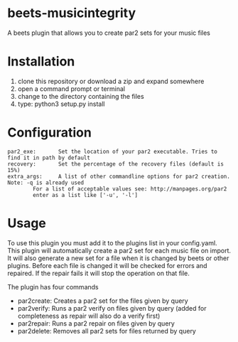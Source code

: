 # beets-musicintegrity
A beets plugin that allows you to create par2 sets for your music files
# Installation
1. clone this repository or download a zip and expand somewhere
2. open a command prompt or terminal
3. change to the directory containing the files
4. type: python3 setup.py install
# Configuration
    par2_exe:		Set the location of your par2 executable. Tries to find it in path by default
    recovery:		Set the percentage of the recovery files (default is 15%)
    extra_args:		A list of other commandline options for par2 creation. Note: -q is already used
			For a list of acceptable values see: http://manpages.org/par2
			enter as a list like ['-u', '-l']
# Usage
To use this plugin you must add it to the plugins list in your config.yaml.
This plugin will automatically create a par2 set for each music file on import. It will also generate a new set for a file when it is changed by beets or other plugins. Before each file is changed it will be checked for errors and repaired. If the repair fails it will stop the operation on that file.

The plugin has four commands
* par2create: Creates a par2 set for the files given by query
* par2verify: Runs a par2 verify on files given by query (added for completeness as repair will also do a verify first)
* par2repair: Runs a par2 repair on files given by query
* par2delete: Removes all par2 sets for files returned by query
